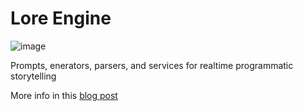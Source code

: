 # Lore Engine

![image](https://webaverse.ghost.io/content/images/size/w2000/2021/08/blob.png)

Prompts, enerators, parsers, and services for realtime programmatic storytelling

More info in this [blog post](https://webaverse.ghost.io/storyweaving-with-ai)